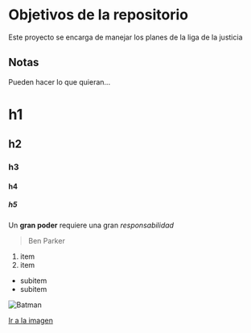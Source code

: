 # Objetivos de la repositorio

Este proyecto se encarga de manejar los planes de la liga de la justicia


## Notas
Pueden hacer lo que quieran...

# h1
## h2
### h3
#### h4
##### h5

Un **gran poder** requiere una gran *responsabilidad*
>Ben Parker

1. item
2. item
  * subitem
  * subitem
  
![Batman](https://i.blogs.es/3b9334/el-caballero-oscuro-la-leyenda-renace-1446020992/1366_2000.jpeg)

[Ir a la imagen](https://i.blogs.es/3b9334/el-caballero-oscuro-la-leyenda-renace-1446020992/1366_2000.jpeg)
